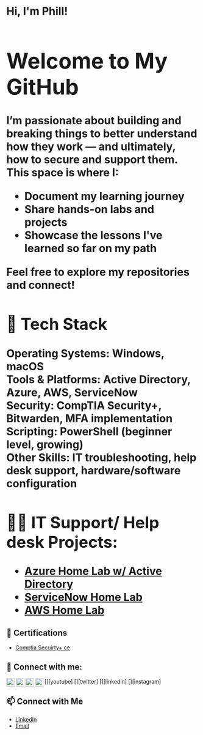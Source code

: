<h1>Hi, I'm Phill! <br/><a </h1>

# Welcome to My GitHub

I’m passionate about building and breaking things to better understand how they work — and ultimately, how to secure and support them.  
This space is where I:

- Document my learning journey  
- Share hands-on labs and projects  
- Showcase the lessons I've learned so far on my path

Feel free to explore my repositories and connect!

## 🧰 Tech Stack

**Operating Systems:** Windows, macOS  
**Tools & Platforms:** Active Directory, Azure, AWS, ServiceNow  
**Security:** CompTIA Security+, Bitwarden, MFA implementation  
**Scripting:** PowerShell (beginner level, growing)  
**Other Skills:** IT troubleshooting, help desk support, hardware/software configuration


<h2>👨‍💻 IT Support/ Help desk Projects:</h2>

 - [Azure Home Lab w/ Active Directory](https://github.com/phillthetechguy/LABURL)
 - [ServiceNow Home Lab](https://github.com/phillthetechguy/LABURL)
 - [AWS Home Lab](https://github.com/phillthetechguy/LABURL)

<h2> 📁 Certifications </h2>

- [Comptia Secuirty+ ce](https://www.certmetrics.com/comptia/public/verification.aspx)


<h2> 🤳 Connect with me:</h2>

[<img align="left" alt="JoshMadakor | YouTube" width="22px" src="https://cdn.jsdelivr.net/npm/simple-icons@v3/icons/youtube.svg" />][youtube]
[<img align="left" alt="JoshMadakor | Twitter" width="22px" src="https://cdn.jsdelivr.net/npm/simple-icons@v3/icons/twitter.svg" />][twitter]
[<img align="left" alt="JoshMadakor | LinkedIn" width="22px" src="https://cdn.jsdelivr.net/npm/simple-icons@v3/icons/linkedin.svg" />][linkedin]
[<img align="left" alt="JoshMadakor | Instagram" width="22px" src="https://cdn.jsdelivr.net/npm/simple-icons@v3/icons/instagram.svg" />][instagram]

## 📫 Connect with Me

- [LinkedIn](www.linkedin.com/in/phillip-moten-6561302ab)  
- [Email](mailto:phillthetechguy@gmail.com)  
<!--
**joshmadakor1/joshmadakor1** is a ✨ _special_ ✨ repository because its `README.md` (this file) appears on your GitHub profile.

Here are some ideas to get you started:

- 🔭 I’m currently working on ...
- 🌱 I’m currently learning ...
- 👯 I’m looking to collaborate on ...
- 🤔 I’m looking for help with ...
- 💬 Ask me about ...
- 📫 How to reach me: ...
- 😄 Pronouns: ...
- ⚡ Fun fact: ...
-->

